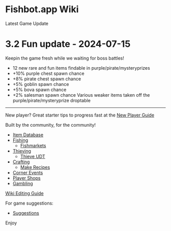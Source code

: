 
# Fishbot.app Wiki #

Latest Game Update 

# 3.2 Fun update - 2024-07-15
Keepin the game fresh while we waiting for boss battles!

- 12 new rare and fun items findable in purple/pirate/mysteryprizes
- +10% purple chest spawn chance
- +8% pirate chest spawn chance
- +5% goblin spawn chance
- +5% bova spawn chance
- +2% salesman spawn chance
Various weaker items taken off the purple/pirate/mysteryprize droptable

-------------------------------

New player? Great starter tips to progress fast at the [New Player Guide](./GettingStarted.md)

Built by the community, for the community!

- [Item Database](./ItemDatabase/README.md)
- [Fishing](./Fishing/README.md)
  - [Fishmarkets](./Fishing/Fishmarkets/Fishmarkets.md)
- [Thieving](./Thieving/README.md)
  - [Thieve UDT](./Thieving/UDT.md)
- [Crafting](./Crafting/README.md)
  - [Make Recipes](./Crafting/Make.md)
- [Corner Events](./CornerEvents/README.md)
- [Player Shops](./PlayerShops/README.md)
- [Gambling](./Gambling/README.md)

[Wiki Editing Guide](/WikiGuide/README.md)

For game suggestions:
- [Suggestions](./Suggestions.md)

Enjoy
